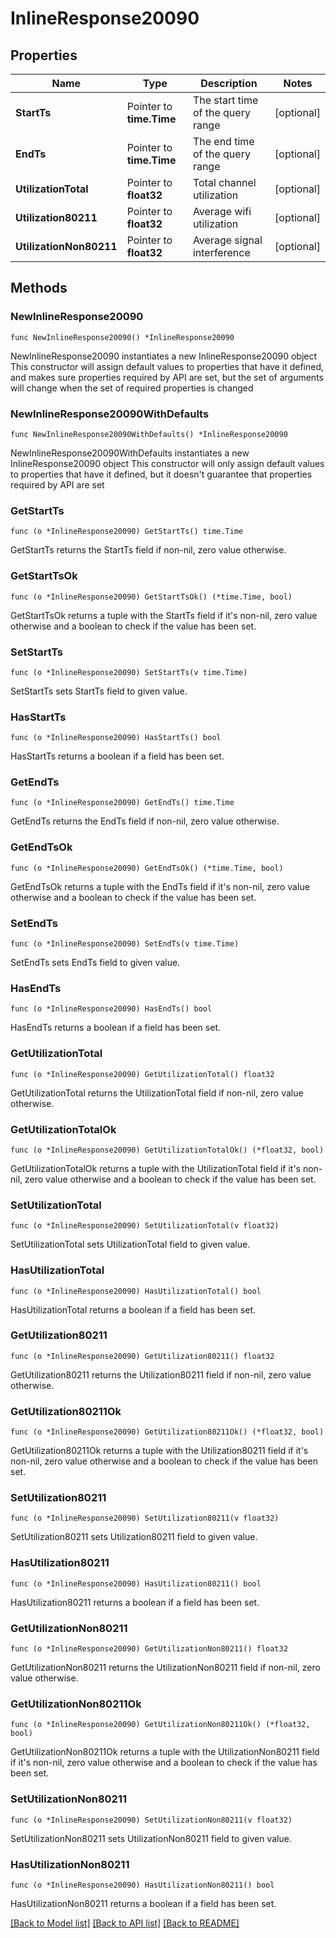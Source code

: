 # InlineResponse20090

## Properties

Name | Type | Description | Notes
------------ | ------------- | ------------- | -------------
**StartTs** | Pointer to **time.Time** | The start time of the query range | [optional] 
**EndTs** | Pointer to **time.Time** | The end time of the query range | [optional] 
**UtilizationTotal** | Pointer to **float32** | Total channel utilization | [optional] 
**Utilization80211** | Pointer to **float32** | Average wifi utilization | [optional] 
**UtilizationNon80211** | Pointer to **float32** | Average signal interference | [optional] 

## Methods

### NewInlineResponse20090

`func NewInlineResponse20090() *InlineResponse20090`

NewInlineResponse20090 instantiates a new InlineResponse20090 object
This constructor will assign default values to properties that have it defined,
and makes sure properties required by API are set, but the set of arguments
will change when the set of required properties is changed

### NewInlineResponse20090WithDefaults

`func NewInlineResponse20090WithDefaults() *InlineResponse20090`

NewInlineResponse20090WithDefaults instantiates a new InlineResponse20090 object
This constructor will only assign default values to properties that have it defined,
but it doesn't guarantee that properties required by API are set

### GetStartTs

`func (o *InlineResponse20090) GetStartTs() time.Time`

GetStartTs returns the StartTs field if non-nil, zero value otherwise.

### GetStartTsOk

`func (o *InlineResponse20090) GetStartTsOk() (*time.Time, bool)`

GetStartTsOk returns a tuple with the StartTs field if it's non-nil, zero value otherwise
and a boolean to check if the value has been set.

### SetStartTs

`func (o *InlineResponse20090) SetStartTs(v time.Time)`

SetStartTs sets StartTs field to given value.

### HasStartTs

`func (o *InlineResponse20090) HasStartTs() bool`

HasStartTs returns a boolean if a field has been set.

### GetEndTs

`func (o *InlineResponse20090) GetEndTs() time.Time`

GetEndTs returns the EndTs field if non-nil, zero value otherwise.

### GetEndTsOk

`func (o *InlineResponse20090) GetEndTsOk() (*time.Time, bool)`

GetEndTsOk returns a tuple with the EndTs field if it's non-nil, zero value otherwise
and a boolean to check if the value has been set.

### SetEndTs

`func (o *InlineResponse20090) SetEndTs(v time.Time)`

SetEndTs sets EndTs field to given value.

### HasEndTs

`func (o *InlineResponse20090) HasEndTs() bool`

HasEndTs returns a boolean if a field has been set.

### GetUtilizationTotal

`func (o *InlineResponse20090) GetUtilizationTotal() float32`

GetUtilizationTotal returns the UtilizationTotal field if non-nil, zero value otherwise.

### GetUtilizationTotalOk

`func (o *InlineResponse20090) GetUtilizationTotalOk() (*float32, bool)`

GetUtilizationTotalOk returns a tuple with the UtilizationTotal field if it's non-nil, zero value otherwise
and a boolean to check if the value has been set.

### SetUtilizationTotal

`func (o *InlineResponse20090) SetUtilizationTotal(v float32)`

SetUtilizationTotal sets UtilizationTotal field to given value.

### HasUtilizationTotal

`func (o *InlineResponse20090) HasUtilizationTotal() bool`

HasUtilizationTotal returns a boolean if a field has been set.

### GetUtilization80211

`func (o *InlineResponse20090) GetUtilization80211() float32`

GetUtilization80211 returns the Utilization80211 field if non-nil, zero value otherwise.

### GetUtilization80211Ok

`func (o *InlineResponse20090) GetUtilization80211Ok() (*float32, bool)`

GetUtilization80211Ok returns a tuple with the Utilization80211 field if it's non-nil, zero value otherwise
and a boolean to check if the value has been set.

### SetUtilization80211

`func (o *InlineResponse20090) SetUtilization80211(v float32)`

SetUtilization80211 sets Utilization80211 field to given value.

### HasUtilization80211

`func (o *InlineResponse20090) HasUtilization80211() bool`

HasUtilization80211 returns a boolean if a field has been set.

### GetUtilizationNon80211

`func (o *InlineResponse20090) GetUtilizationNon80211() float32`

GetUtilizationNon80211 returns the UtilizationNon80211 field if non-nil, zero value otherwise.

### GetUtilizationNon80211Ok

`func (o *InlineResponse20090) GetUtilizationNon80211Ok() (*float32, bool)`

GetUtilizationNon80211Ok returns a tuple with the UtilizationNon80211 field if it's non-nil, zero value otherwise
and a boolean to check if the value has been set.

### SetUtilizationNon80211

`func (o *InlineResponse20090) SetUtilizationNon80211(v float32)`

SetUtilizationNon80211 sets UtilizationNon80211 field to given value.

### HasUtilizationNon80211

`func (o *InlineResponse20090) HasUtilizationNon80211() bool`

HasUtilizationNon80211 returns a boolean if a field has been set.


[[Back to Model list]](../README.md#documentation-for-models) [[Back to API list]](../README.md#documentation-for-api-endpoints) [[Back to README]](../README.md)


